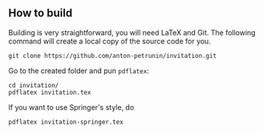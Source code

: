 ## How to build

Building is very straightforward, you will need LaTeX and Git.
The following command will create a local copy of the source code for you.

`git clone https://github.com/anton-petrunin/invitation.git`

Go to the created folder and pun `pdflatex`:

`cd invitation/`<br/>
`pdflatex invitation.tex`

If you want to use Springer's style, do 

`pdflatex invitation-springer.tex`
